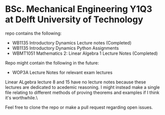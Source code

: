 # BSc. Mechanical Engineering Y1Q3 at Delft University of Technology

repo contains the following:
  - WB1135 Introductory Dynamics Lecture notes (Completed)
  - WB1135 Introductory Dynamics Python Assignments
  - WBMT1051 Mathematics 2: Linear Algebra 1 Lecture Notes (Completed)
  
Repo might contain the following in the future:
  - WOP3A Lecture Notes for relevant exam lectures
 

Linear ALgebra lecture 8 and 15 have no lecture notes because these lectures are dedicated to
acedemic reasoning. I might instead make a single file relating to different methods of proving theorems and 
examples if I think it's worthwhile.\

Feel free to clone the repo or make a pull request regarding open issues.
